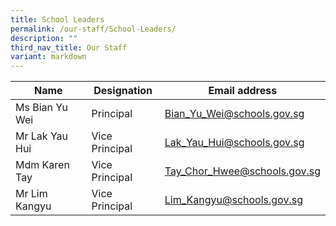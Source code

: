 ```yaml
---
title: School Leaders
permalink: /our-staff/School-Leaders/
description: ""
third_nav_title: Our Staff
variant: markdown
---
```



| Name                    | Designation    | Email address                |
|-------------------------|----------------|------------------------------|
| Ms Bian Yu Wei | Principal      | Bian_Yu_Wei@schools.gov.sg   |
| Mr Lak Yau Hui          | Vice Principal | Lak_Yau_Hui@schools.gov.sg   |
| Mdm Karen Tay           | Vice Principal | Tay_Chor_Hwee@schools.gov.sg |
| Mr Lim Kangyu | Vice Principal | Lim_Kangyu@schools.gov.sg |